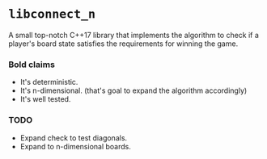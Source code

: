 # `libconnect_n`

A small top-notch C++17 library that implements the algorithm
to check if a player's board state satisfies the requirements for winning the game.

### Bold claims

* It's deterministic.
* It's n-dimensional. (that's goal to expand the algorithm accordingly)
* It's well tested.

### TODO

* Expand check to test diagonals.
* Expand to n-dimensional boards.

